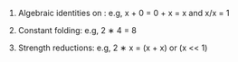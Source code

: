 1. Algebraic identities on : e.g, x + 0 = 0 + x = x and x/x = 1

2. Constant folding: e.g, 2 ∗ 4 = 8

3. Strength reductions: e.g, 2 ∗ x = (x + x) or (x << 1)
